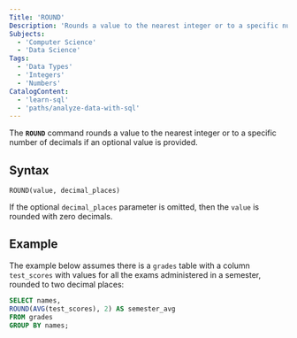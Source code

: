 ```yaml
---
Title: 'ROUND'
Description: 'Rounds a value to the nearest integer or to a specific number of decimals if an optional value is provided.'
Subjects:
  - 'Computer Science'
  - 'Data Science'
Tags:
  - 'Data Types'
  - 'Integers'
  - 'Numbers'
CatalogContent:
  - 'learn-sql'
  - 'paths/analyze-data-with-sql'
---
```


The **`ROUND`** command rounds a value to the nearest integer or to a specific number of decimals if an optional value is provided.

## Syntax

```pseudo
ROUND(value, decimal_places)
```

If the optional `decimal_places` parameter is omitted, then the `value` is rounded with zero decimals.

## Example

The example below assumes there is a `grades` table with a column `test_scores` with values for all the exams administered in a semester, rounded to two decimal places:

```sql
SELECT names,
ROUND(AVG(test_scores), 2) AS semester_avg
FROM grades
GROUP BY names;
```
